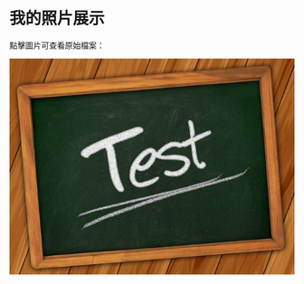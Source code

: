 # 我的照片展示

點擊圖片可查看原始檔案：

[![測試照片](imgss/p1.jpg)](https://kse01278856.github.io/testphoto/imgs/p1.jpg)
